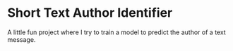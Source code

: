 # Short Text Author Identifier

A little fun project where I try to train a model to predict the author of a text message.
